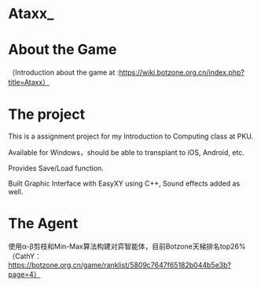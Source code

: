 # Ataxx_

# About the Game

（Introduction about the game at :https://wiki.botzone.org.cn/index.php?title=Ataxx）

# The project

This is a assignment project for my Introduction to Computing class at PKU. 

Available for Windows，should be able to transplant to iOS, Android, etc.

Provides Save/Load function.

Built Graphic Interface with EasyXY using C++, Sound effects added as well.


# The Agent

使用α-β剪枝和Min-Max算法构建对弈智能体，目前Botzone天梯排名top26%（CathY：https://botzone.org.cn/game/ranklist/5809c7647f65182b044b5e3b?page=4）


